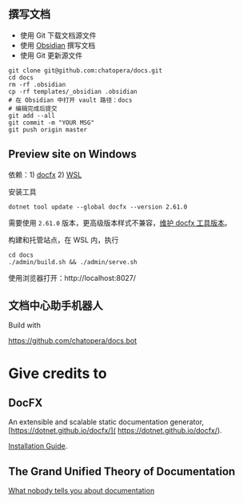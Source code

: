 
## 撰写文档 

* 使用 Git 下载文档源文件
* 使用 [Obsidian](https://obsidian.md/) 撰写文档
* 使用 Git 更新源文件

```
git clone git@github.com:chatopera/docs.git
cd docs
rm -rf .obsidian
cp -rf templates/_obsidian .obsidian
# 在 Obsidian 中打开 vault 路径：docs
# 编辑完成后提交
git add --all
git commit -m "YOUR MSG"
git push origin master
```

## Preview site on Windows

依赖：1) [docfx](https://dotnet.github.io/docfx/) 2) [WSL](https://github.com/microsoft/WSL)

安装工具

```
dotnet tool update --global docfx --version 2.61.0
```

需要使用 `2.61.0` 版本，更高级版本样式不兼容，[维护 docfx 工具版本](https://github.com/chatopera/docs/issues/71)。

构建和托管站点，在 WSL 内，执行

```
cd docs
./admin/build.sh && ./admin/serve.sh
```

使用浏览器打开：http://localhost:8027/


## 文档中心助手机器人

Build with

<https://github.com/chatopera/docs.bot>

# Give credits to

## DocFX

An extensible and scalable static documentation generator, [https://dotnet.github.io/docfx/]( https://dotnet.github.io/docfx/).

[Installation Guide](./INSTALLATION.md).

## The Grand Unified Theory of Documentation

[What nobody tells you about documentation](https://documentation.divio.com/)

